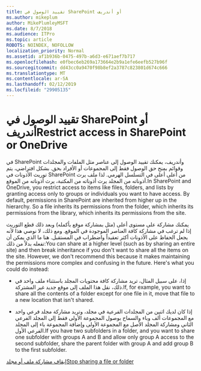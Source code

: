 ```yaml
---
title: تقييد الوصول في SharePoint أو أندريف
ms.author: mikeplum
author: MikePlumleyMSFT
ms.date: 8/7/2018
ms.audience: ITPro
ms.topic: article
ROBOTS: NOINDEX, NOFOLLOW
localization_priority: Normal
ms.assetid: af1b936b-0475-497b-a6d3-e671aef7b717
ms.openlocfilehash: e0fbec6eb269a173664e2b9a1efe6eefb527b96f
ms.sourcegitcommit: dd43cc0a9470f98b8ef2a3787c823801d674c666
ms.translationtype: MT
ms.contentlocale: ar-SA
ms.lasthandoff: 02/12/2019
ms.locfileid: "29905135"
---
```

# <a name="restrict-access-in-sharepoint-or-onedrive"></a><span data-ttu-id="9eed3-102">تقييد الوصول في SharePoint أو أندريف</span><span class="sxs-lookup"><span data-stu-id="9eed3-102">Restrict access in SharePoint or OneDrive</span></span>

<span data-ttu-id="9eed3-p101">في SharePoint وأندريف، يمكنك تقييد الوصول إلى عناصر مثل الملفات والمجلدات وقوائم بمنح حق الوصول فقط إلى المجموعات أو الأفراد بحق. بشكل افتراضي، يتم توريث الأذونات في SharePoint من أعلى أعلى في التسلسل الهرمي. لذا ملف يرث أذوناته من المجلد يرث أذوناته من المكتبة، يرث أذوناته من الموقع.</span><span class="sxs-lookup"><span data-stu-id="9eed3-p101">In SharePoint and OneDrive, you restrict access to items like files, folders, and lists by granting access only to groups or individuals you want to have access. By default, permissions in SharePoint are inherited from higher up in the hierarchy. So a file inherits its permissions from the folder, which inherits its permissions from the library, which inherits its permissions from the site.</span></span>
  
<span data-ttu-id="9eed3-p102">يمكنك مشاركة على مستوى أعلى (مثل بمشاركة موقع بأكمله) وبعد ذلك قطع التوريث إذا لم ترغب في مشاركة كافة العناصر الموجودة في الموقع. ومع ذلك، لا نوصي هذا لأنه يجعل الحفاظ على الأذونات أكثر تعقيداً واضطراب في المستقبل. هنا ما الذي يمكن أن تفعله بدلاً من ذلك:</span><span class="sxs-lookup"><span data-stu-id="9eed3-p102">You can share at a higher level (such as by sharing an entire site) and then break inheritance if you don't want to share all the items on the site. However, we don't recommend this because it makes maintaining the permissions more complex and confusing in the future. Here's what you could do instead:</span></span>
  
- <span data-ttu-id="9eed3-109">إذا، على سبيل المثال، تريد مشاركة كافة محتويات المجلد باستثناء ملف واحد في ذلك، نقل هذا الملف إلى موقع جديد غير المشتركة.</span><span class="sxs-lookup"><span data-stu-id="9eed3-109">If, for example, you want to share all the contents of a folder except for one file in it, move that file to a new location that isn't shared.</span></span>
    
- <span data-ttu-id="9eed3-110">إذا كان لديك اثنين من المجلدات الفرعية في مجلد، وتريد مشاركة مجلد فرعي واحد مع المجموعات ألف وباء والسماح بوصول المجموعة الأولى فقط إلى المجلد الفرعي الثاني ومشاركة المجلد الأصل مع المجموعة الأولى وإضافة المجموعة باء إلى المجلد الفرعي الأول.</span><span class="sxs-lookup"><span data-stu-id="9eed3-110">If you have two subfolders in a folder, and you want to share one subfolder with groups A and B and allow only group A access to the second subfolder, share the parent folder with group A and add group B to the first subfolder.</span></span>
    
[<span data-ttu-id="9eed3-111">إيقاف مشاركة ملف أو مجلد</span><span class="sxs-lookup"><span data-stu-id="9eed3-111">Stop sharing a file or folder </span></span>](https://go.microsoft.com/fwlink/?linkid=2008861)
  


